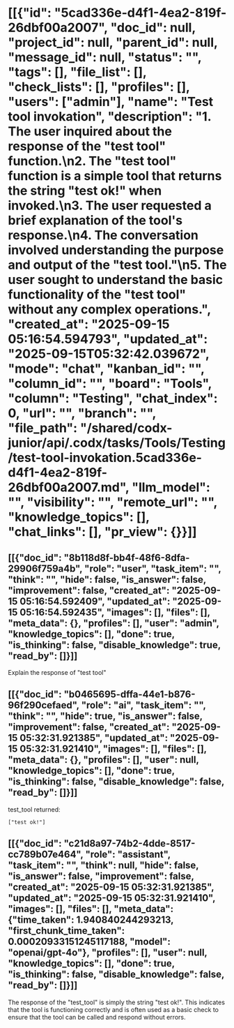 # [[{"id": "5cad336e-d4f1-4ea2-819f-26dbf00a2007", "doc_id": null, "project_id": null, "parent_id": null, "message_id": null, "status": "", "tags": [], "file_list": [], "check_lists": [], "profiles": [], "users": ["admin"], "name": "Test tool invokation", "description": "1. The user inquired about the response of the \"test tool\" function.\n2. The \"test tool\" function is a simple tool that returns the string \"test ok!\" when invoked.\n3. The user requested a brief explanation of the tool's response.\n4. The conversation involved understanding the purpose and output of the \"test tool.\"\n5. The user sought to understand the basic functionality of the \"test tool\" without any complex operations.", "created_at": "2025-09-15 05:16:54.594793", "updated_at": "2025-09-15T05:32:42.039672", "mode": "chat", "kanban_id": "", "column_id": "", "board": "Tools", "column": "Testing", "chat_index": 0, "url": "", "branch": "", "file_path": "/shared/codx-junior/api/.codx/tasks/Tools/Testing/test-tool-invokation.5cad336e-d4f1-4ea2-819f-26dbf00a2007.md", "llm_model": "", "visibility": "", "remote_url": "", "knowledge_topics": [], "chat_links": [], "pr_view": {}}]]
## [[{"doc_id": "8b118d8f-bb4f-48f6-8dfa-29906f759a4b", "role": "user", "task_item": "", "think": "", "hide": false, "is_answer": false, "improvement": false, "created_at": "2025-09-15 05:16:54.592409", "updated_at": "2025-09-15 05:16:54.592435", "images": [], "files": [], "meta_data": {}, "profiles": [], "user": "admin", "knowledge_topics": [], "done": true, "is_thinking": false, "disable_knowledge": true, "read_by": []}]]
Explain the response of "test tool"
## [[{"doc_id": "b0465695-dffa-44e1-b876-96f290cefaed", "role": "ai", "task_item": "", "think": "", "hide": true, "is_answer": false, "improvement": false, "created_at": "2025-09-15 05:32:31.921385", "updated_at": "2025-09-15 05:32:31.921410", "images": [], "files": [], "meta_data": {}, "profiles": [], "user": null, "knowledge_topics": [], "done": true, "is_thinking": false, "disable_knowledge": false, "read_by": []}]]
test_tool returned:

```
["test ok!"]
```
## [[{"doc_id": "c21d8a97-74b2-4dde-8517-cc789b07e464", "role": "assistant", "task_item": "", "think": null, "hide": false, "is_answer": false, "improvement": false, "created_at": "2025-09-15 05:32:31.921385", "updated_at": "2025-09-15 05:32:31.921410", "images": [], "files": [], "meta_data": {"time_taken": 1.940840244293213, "first_chunk_time_taken": 0.00020933151245117188, "model": "openai/gpt-4o"}, "profiles": [], "user": null, "knowledge_topics": [], "done": true, "is_thinking": false, "disable_knowledge": false, "read_by": []}]]
The response of the "test_tool" is simply the string "test ok!". This indicates that the tool is functioning correctly and is often used as a basic check to ensure that the tool can be called and respond without errors.